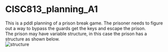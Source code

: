 # CISC813_planning_A1
This is a pddl planning of a prison break game. 
  The prisoner needs to figure out a way to bypass the guards get the keys and escape the prison. <br/>
The prison may have variable structure, in this case the prison has a structure as shown below. <br/>
![structure](https://user-images.githubusercontent.com/72099367/214462753-4a4a80d0-c837-47fa-84cb-d22a11b5e48b.jpg)
<br/>
